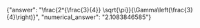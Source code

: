{"answer": "\\frac{2^{\\frac{3}{4}} \\sqrt{\\pi}}{\\Gamma\\left(\\frac{3}{4}\\right)}", "numerical_answer": "2.1083846585"}